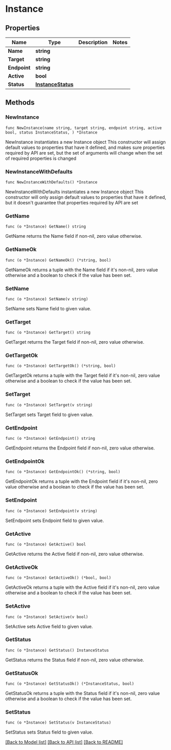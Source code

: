 # Instance

## Properties

Name | Type | Description | Notes
------------ | ------------- | ------------- | -------------
**Name** | **string** |  | 
**Target** | **string** |  | 
**Endpoint** | **string** |  | 
**Active** | **bool** |  | 
**Status** | [**InstanceStatus**](InstanceStatus.md) |  | 

## Methods

### NewInstance

`func NewInstance(name string, target string, endpoint string, active bool, status InstanceStatus, ) *Instance`

NewInstance instantiates a new Instance object
This constructor will assign default values to properties that have it defined,
and makes sure properties required by API are set, but the set of arguments
will change when the set of required properties is changed

### NewInstanceWithDefaults

`func NewInstanceWithDefaults() *Instance`

NewInstanceWithDefaults instantiates a new Instance object
This constructor will only assign default values to properties that have it defined,
but it doesn't guarantee that properties required by API are set

### GetName

`func (o *Instance) GetName() string`

GetName returns the Name field if non-nil, zero value otherwise.

### GetNameOk

`func (o *Instance) GetNameOk() (*string, bool)`

GetNameOk returns a tuple with the Name field if it's non-nil, zero value otherwise
and a boolean to check if the value has been set.

### SetName

`func (o *Instance) SetName(v string)`

SetName sets Name field to given value.


### GetTarget

`func (o *Instance) GetTarget() string`

GetTarget returns the Target field if non-nil, zero value otherwise.

### GetTargetOk

`func (o *Instance) GetTargetOk() (*string, bool)`

GetTargetOk returns a tuple with the Target field if it's non-nil, zero value otherwise
and a boolean to check if the value has been set.

### SetTarget

`func (o *Instance) SetTarget(v string)`

SetTarget sets Target field to given value.


### GetEndpoint

`func (o *Instance) GetEndpoint() string`

GetEndpoint returns the Endpoint field if non-nil, zero value otherwise.

### GetEndpointOk

`func (o *Instance) GetEndpointOk() (*string, bool)`

GetEndpointOk returns a tuple with the Endpoint field if it's non-nil, zero value otherwise
and a boolean to check if the value has been set.

### SetEndpoint

`func (o *Instance) SetEndpoint(v string)`

SetEndpoint sets Endpoint field to given value.


### GetActive

`func (o *Instance) GetActive() bool`

GetActive returns the Active field if non-nil, zero value otherwise.

### GetActiveOk

`func (o *Instance) GetActiveOk() (*bool, bool)`

GetActiveOk returns a tuple with the Active field if it's non-nil, zero value otherwise
and a boolean to check if the value has been set.

### SetActive

`func (o *Instance) SetActive(v bool)`

SetActive sets Active field to given value.


### GetStatus

`func (o *Instance) GetStatus() InstanceStatus`

GetStatus returns the Status field if non-nil, zero value otherwise.

### GetStatusOk

`func (o *Instance) GetStatusOk() (*InstanceStatus, bool)`

GetStatusOk returns a tuple with the Status field if it's non-nil, zero value otherwise
and a boolean to check if the value has been set.

### SetStatus

`func (o *Instance) SetStatus(v InstanceStatus)`

SetStatus sets Status field to given value.



[[Back to Model list]](../README.md#documentation-for-models) [[Back to API list]](../README.md#documentation-for-api-endpoints) [[Back to README]](../README.md)


